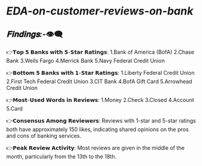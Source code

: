# *EDA-on-customer-reviews-on-bank*

## *𝐅𝐢𝐧𝐝𝐢𝐧𝐠𝐬:-*👁️‍🗨️

👉𝗧𝗼𝗽 𝟱 𝗕𝗮𝗻𝗸𝘀 𝘄𝗶𝘁𝗵 𝟱-𝗦𝘁𝗮𝗿 𝗥𝗮𝘁𝗶𝗻𝗴𝘀:
1.Bank of America (BofA)
2.Chase Bank
3.Wells Fargo
4.Merrick Bank
5.Navy Federal Credit Union

👉𝗕𝗼𝘁𝘁𝗼𝗺 𝟱 𝗕𝗮𝗻𝗸𝘀 𝘄𝗶𝘁𝗵 𝟭-𝗦𝘁𝗮𝗿 𝗥𝗮𝘁𝗶𝗻𝗴𝘀:
1.Liberty Federal Credit Union
2.First Tech Federal Credit Union
3.CIT Bank
4.BofA Gift Card
5.Arrowhead Credit Union

👉𝗠𝗼𝘀𝘁-𝗨𝘀𝗲𝗱 𝗪𝗼𝗿𝗱𝘀 𝗶𝗻 𝗥𝗲𝘃𝗶𝗲𝘄𝘀:
1.Money
2.Check
3.Closed
4.Account
5.Card

👉𝗖𝗼𝗻𝘀𝗲𝗻𝘀𝘂𝘀 𝗔𝗺𝗼𝗻𝗴 𝗥𝗲𝘃𝗶𝗲𝘄𝗲𝗿𝘀:
Reviews with 1-star and 5-star ratings both have approximately 150 likes, indicating shared opinions on the pros and cons of banking services.

👉𝗣𝗲𝗮𝗸 𝗥𝗲𝘃𝗶𝗲𝘄 𝗔𝗰𝘁𝗶𝘃𝗶𝘁𝘆:
Most reviews are given in the middle of the month, particularly from the 13th to the 18th.
